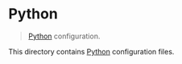 # Python

> [Python][python] configuration.

<!-- Section to include introductory text. Make sure to keep an empty line after the intro `section` element and another before the `/section` close. -->

<section class="intro">

This directory contains [Python][python] configuration files.

</section>

<!-- /.intro -->

<!-- Section to include notes. Make sure to keep an empty line after the `section` element and another before the `/section` close. -->

<section class="notes">

</section>

<!-- /.notes -->

<!-- Section for all links. Make sure to keep an empty line after the `section` element and another before the `/section` close. -->

<section class="links">

[python]: http://python.com/

</section>

<!-- /.links -->
